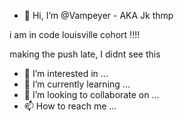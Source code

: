 - 👋 Hi, I’m @Vampeyer - AKA Jk thmp 

i am in code louisville cohort !!!! 

making the push  late, I didnt see this 


- 👀 I’m interested in ...
- 🌱 I’m currently learning ...
- 💞️ I’m looking to collaborate on ...
- 📫 How to reach me ...

<!---
Vampeyer/Vampeyer is a ✨ special ✨ repository because its `README.md` (this file) appears on your GitHub profile.
You can click the Preview link to take a look at your changes.
--->
